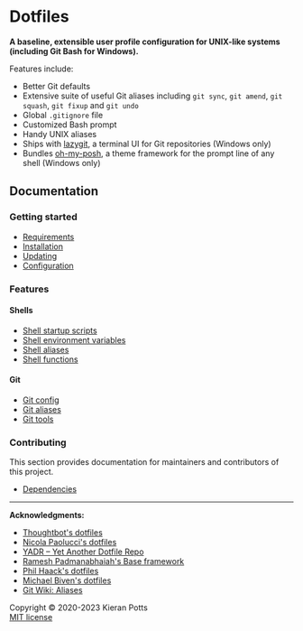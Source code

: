# Dotfiles

**A baseline, extensible user profile configuration for UNIX-like systems (including Git Bash for Windows).**

Features include:

- Better Git defaults
- Extensive suite of useful Git aliases including `git sync`, `git amend`, `git squash`, `git fixup` and `git undo`
- Global `.gitignore` file
- Customized Bash prompt
- Handy UNIX aliases
- Ships with [lazygit](https://github.com/jesseduffield/lazygit), a terminal UI for Git repositories (Windows only)
- Bundles [oh-my-posh](https://ohmyposh.dev/), a theme framework for the prompt line of any shell (Windows only) 

## Documentation

### Getting started

- [Requirements](./docs/requirements.md)
- [Installation](./docs/installation.md)
- [Updating](./docs/updating.md)
- [Configuration](./docs/configuration.md)

### Features

#### Shells

- [Shell startup scripts](./docs/features/shells/startup-scripts.md)
- [Shell environment variables](./docs/features/shells/environment-variables.md)
- [Shell aliases](./docs/features/shells/aliases.md)
- [Shell functions](./docs/features/shells/functions.md)

#### Git

- [Git config](./docs/features/git/config.md)
- [Git aliases](./docs/features/git/aliases.md)
- [Git tools](./docs/features/git/tools.md)

### Contributing

This section provides documentation for maintainers and contributors of this project.

- [Dependencies](./docs/contributing/dependencies.md)

-----

**Acknowledgments:**

- [Thoughtbot's dotfiles](https://github.com/thoughtbot/dotfiles)
- [Nicola Paolucci's dotfiles](https://github.com/durdn/cfg)
- [YADR – Yet Another Dotfile Repo](https://github.com/skwp/dotfiles)
- [Ramesh Padmanabhaiah's Base framework](https://github.com/codeforester/base)
- [Phil Haack's dotfiles](https://github.com/haacked/dotfiles)
- [Michael Biven's dotfiles](https://github.com/michaelbiven/dotfiles)
- [Git Wiki: Aliases](https://git.wiki.kernel.org/index.php/Aliases)

Copyright © 2020-2023 Kieran Potts \
[MIT license](./LICENSE.txt)
